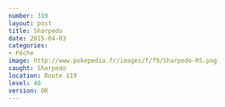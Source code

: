 ```yaml
---
number: 319
layout: post
title: Sharpedo
date: 2015-04-03
categories:
- Pêche
image: http://www.pokepedia.fr/images/f/f9/Sharpedo-RS.png
caught: Sharpedo
location: Route 119
level: 40
version: OR
---
```

